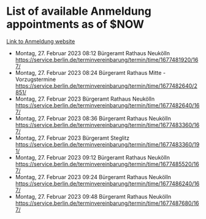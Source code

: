 # List of available Anmeldung appointments as of $NOW
[Link to Anmeldung website](https://service.berlin.de/terminvereinbarung/termin/tag.php?termin=1&anliegen[]=120686&dienstleisterlist=122210,122217,327316,122219,327312,122227,327314,122231,327346,122243,327348,122254,122252,329742,122260,329745,122262,329748,122271,327278,122273,327274,122277,327276,330436,122280,327294,122282,327290,122284,327292,122291,327270,122285,327266,122286,327264,122296,327268,150230,329760,122297,327286,122294,327284,122312,329763,122314,329775,122304,327330,122311,327334,122309,327332,317869,122281,327352,122279,329772,122283,122276,327324,122274,327326,122267,329766,122246,327318,122251,327320,122257,327322,122208,327298,122226,327300&herkunft=http%3A%2F%2Fservice.berlin.de%2Fdienstleistung%2F120686%2F)
- Montag, 27. Februar 2023 08:12 Bürgeramt Rathaus Neukölln https://service.berlin.de/terminvereinbarung/termin/time/1677481920/167/
- Montag, 27. Februar 2023 08:24 Bürgeramt Rathaus Mitte - Vorzugstermine https://service.berlin.de/terminvereinbarung/termin/time/1677482640/2851/
- Montag, 27. Februar 2023  Bürgeramt Rathaus Neukölln https://service.berlin.de/terminvereinbarung/termin/time/1677482640/167/
- Montag, 27. Februar 2023 08:36 Bürgeramt Rathaus Neukölln https://service.berlin.de/terminvereinbarung/termin/time/1677483360/167/
- Montag, 27. Februar 2023  Bürgeramt Steglitz https://service.berlin.de/terminvereinbarung/termin/time/1677483360/191/
- Montag, 27. Februar 2023 09:12 Bürgeramt Rathaus Neukölln https://service.berlin.de/terminvereinbarung/termin/time/1677485520/167/
- Montag, 27. Februar 2023 09:24 Bürgeramt Rathaus Neukölln https://service.berlin.de/terminvereinbarung/termin/time/1677486240/167/
- Montag, 27. Februar 2023 09:48 Bürgeramt Rathaus Neukölln https://service.berlin.de/terminvereinbarung/termin/time/1677487680/167/
